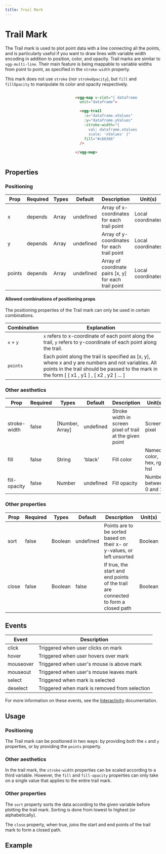 ```yaml
---
title: Trail Mark
---
```


# Trail Mark

The Trail mark is used to plot point data with a line connecting all the points, and is particularly useful if you want to draw lines with variable width encoding in addition to position, color, and opacity. Trail marks are similar to `vgg-multi-line`. Their main feature is being mappable to variable widths from point to point, as specified in the `stroke-width` property.

This mark does not use `stroke` (nor `strokeOpacity`), but `fill` and `fillOpacity` to manipulate its color and opacity respectively.

<div style="display: flex;
  justify-content: space-around;
  align-items: center"
>

<div>

<MarkTrailSimple />

</div>

<div style='width: 40%; height: 100%; overflow:scroll;'>

```html
<vgg-map v-slot="{ dataframe }"
  unit="dataframe">

  <vgg-trail
    :x="dataframe.xValues"
    :y="dataframe.yValues"
    :stroke-width="{
      val: dataframe.xValues,
      scale: 'xValues' }"
    fill="#c66366"
  />

</vgg-map>
```

</div>

</div>

## Properties

### Positioning

| Prop   | Required | Types | Default   | Description                                           | Unit(s)           |
| ------ | -------- | ----- | --------- | ----------------------------------------------------- | ----------------- |
| x      | depends  | Array | undefined | Array of x-coordinates for each trail point           | Local coordinates |
| y      | depends  | Array | undefined | Array of y-coordinates for each trail point           | Local coordinates |
| points | depends  | Array | undefined | Array of coordinate pairs [x, y] for each trail point | Local coordinates |

#### Allowed combinations of positioning props
The positioning properties of the Trail mark can only be used in certain combinations.

| Combination | Explanation                                                                                                                    |
|-------------|--------------------------------------------------------------------------------------------------------------------------------|
| `x` + `y`   | `x` refers to x-coordinate of each point along the trail, `y` refers to y-coordinate of each point along the trail.            |
| `points`    | Each point along the trail is specified as [x, y], where x and y are numbers and not variables. All points in the trail should be passed to the mark in the form [ [ x1 , y1 ] , [ x2 , y2 ] ... ]          |

### Other aesthetics

| Prop         | Required | Types           | Default   | Description                                              | Unit(s)                    |
| ------------ | -------- | --------------- | --------- | -------------------------------------------------------- | -------------------------- |
| stroke-width | false    | [Number, Array] | undefined | Stroke width in screen pixel of trail at the given point | Screen pixel               |
| fill         | false    | String          | 'black'   | Fill color                                               | Named color, hex, rgb, hsl |
| fill-opacity | false    | Number          | undefined | Fill opacity                                             | Number between 0 and 1     |

### Other properties

| Prop  | Required | Types   | Default   | Description                                                             | Unit(s) |
| ----- | -------- | ------- | --------- | ----------------------------------------------------------------------- | ------- |
| sort  | false    | Boolean | undefined | Points are to be sorted based on their x- or y-values, or left unsorted | Boolean |
| close | false    | Boolean | false     | If true, the start and end points of the trail are connected to form a closed path    | Boolean |

## Events

| Event     | Description                                   |
| --------- | --------------------------------------------- |
| click     | Triggered when user clicks on mark            |
| hover     | Triggered when user hovers over mark          |
| mouseover | Triggered when user's mouse is above mark     |
| mouseout  | Triggered when user's mouse leaves mark       |
| select    | Triggered when mark is selected               |
| deselect  | Triggered when mark is removed from selection |

For more information on these events, see the [Interactivity](../concepts/interactivity.md)
documentation.

## Usage

### Positioning

The Trail mark can be positioned in two ways: by providing both the `x` and `y` properties, or by providing the `points` property.

### Other aesthetics

In the trail mark, the `stroke-width` properties can be scaled according to a third variable. However, the `fill` and `fill-opacity` properties can only take on a single value that applies to the entire trail mark.

### Other properties

The `sort` property sorts the data according to the given variable before plotting the trail mark. Sorting is done from lowest to highest (or alphabetically).

The `close` property, when true, joins the start and end points of the trail mark to form a closed path.

## Example

<MarkTrailDemo />
